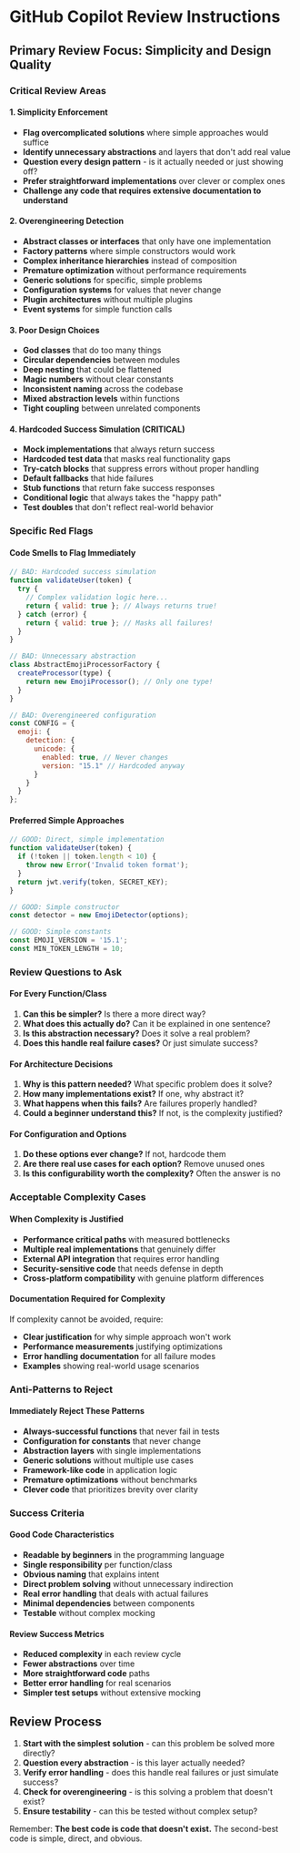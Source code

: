 # GitHub Copilot Review Instructions

## Primary Review Focus: Simplicity and Design Quality

### Critical Review Areas

#### 1. Simplicity Enforcement
- **Flag overcomplicated solutions** where simple approaches would suffice
- **Identify unnecessary abstractions** and layers that don't add real value
- **Question every design pattern** - is it actually needed or just showing off?
- **Prefer straightforward implementations** over clever or complex ones
- **Challenge any code that requires extensive documentation to understand**

#### 2. Overengineering Detection
- **Abstract classes or interfaces** that only have one implementation
- **Factory patterns** where simple constructors would work
- **Complex inheritance hierarchies** instead of composition
- **Premature optimization** without performance requirements
- **Generic solutions** for specific, simple problems
- **Configuration systems** for values that never change
- **Plugin architectures** without multiple plugins
- **Event systems** for simple function calls

#### 3. Poor Design Choices
- **God classes** that do too many things
- **Circular dependencies** between modules
- **Deep nesting** that could be flattened
- **Magic numbers** without clear constants
- **Inconsistent naming** across the codebase
- **Mixed abstraction levels** within functions
- **Tight coupling** between unrelated components

#### 4. Hardcoded Success Simulation (CRITICAL)
- **Mock implementations** that always return success
- **Hardcoded test data** that masks real functionality gaps
- **Try-catch blocks** that suppress errors without proper handling
- **Default fallbacks** that hide failures
- **Stub functions** that return fake success responses
- **Conditional logic** that always takes the "happy path"
- **Test doubles** that don't reflect real-world behavior

### Specific Red Flags

#### Code Smells to Flag Immediately
```javascript
// BAD: Hardcoded success simulation
function validateUser(token) {
  try {
    // Complex validation logic here...
    return { valid: true }; // Always returns true!
  } catch (error) {
    return { valid: true }; // Masks all failures!
  }
}

// BAD: Unnecessary abstraction
class AbstractEmojiProcessorFactory {
  createProcessor(type) {
    return new EmojiProcessor(); // Only one type!
  }
}

// BAD: Overengineered configuration
const CONFIG = {
  emoji: {
    detection: {
      unicode: {
        enabled: true, // Never changes
        version: "15.1" // Hardcoded anyway
      }
    }
  }
};
```

#### Preferred Simple Approaches
```javascript
// GOOD: Direct, simple implementation
function validateUser(token) {
  if (!token || token.length < 10) {
    throw new Error('Invalid token format');
  }
  return jwt.verify(token, SECRET_KEY);
}

// GOOD: Simple constructor
const detector = new EmojiDetector(options);

// GOOD: Simple constants
const EMOJI_VERSION = '15.1';
const MIN_TOKEN_LENGTH = 10;
```

### Review Questions to Ask

#### For Every Function/Class
1. **Can this be simpler?** Is there a more direct way?
2. **What does this actually do?** Can it be explained in one sentence?
3. **Is this abstraction necessary?** Does it solve a real problem?
4. **Does this handle real failure cases?** Or just simulate success?

#### For Architecture Decisions
1. **Why is this pattern needed?** What specific problem does it solve?
2. **How many implementations exist?** If one, why abstract it?
3. **What happens when this fails?** Are failures properly handled?
4. **Could a beginner understand this?** If not, is the complexity justified?

#### For Configuration and Options
1. **Do these options ever change?** If not, hardcode them
2. **Are there real use cases for each option?** Remove unused ones
3. **Is this configurability worth the complexity?** Often the answer is no

### Acceptable Complexity Cases

#### When Complexity is Justified
- **Performance critical paths** with measured bottlenecks
- **Multiple real implementations** that genuinely differ
- **External API integration** that requires error handling
- **Security-sensitive code** that needs defense in depth
- **Cross-platform compatibility** with genuine platform differences

#### Documentation Required for Complexity
If complexity cannot be avoided, require:
- **Clear justification** for why simple approach won't work
- **Performance measurements** justifying optimizations
- **Error handling documentation** for all failure modes
- **Examples** showing real-world usage scenarios

### Anti-Patterns to Reject

#### Immediately Reject These Patterns
- **Always-successful functions** that never fail in tests
- **Configuration for constants** that never change
- **Abstraction layers** with single implementations
- **Generic solutions** without multiple use cases
- **Framework-like code** in application logic
- **Premature optimizations** without benchmarks
- **Clever code** that prioritizes brevity over clarity

### Success Criteria

#### Good Code Characteristics
- **Readable by beginners** in the programming language
- **Single responsibility** per function/class
- **Obvious naming** that explains intent
- **Direct problem solving** without unnecessary indirection
- **Real error handling** that deals with actual failures
- **Minimal dependencies** between components
- **Testable** without complex mocking

#### Review Success Metrics
- **Reduced complexity** in each review cycle
- **Fewer abstractions** over time
- **More straightforward code** paths
- **Better error handling** for real scenarios
- **Simpler test setups** without extensive mocking

## Review Process

1. **Start with the simplest solution** - can this problem be solved more directly?
2. **Question every abstraction** - is this layer actually needed?
3. **Verify error handling** - does this handle real failures or just simulate success?
4. **Check for overengineering** - is this solving a problem that doesn't exist?
5. **Ensure testability** - can this be tested without complex setup?

Remember: **The best code is code that doesn't exist.** The second-best code is simple, direct, and obvious.